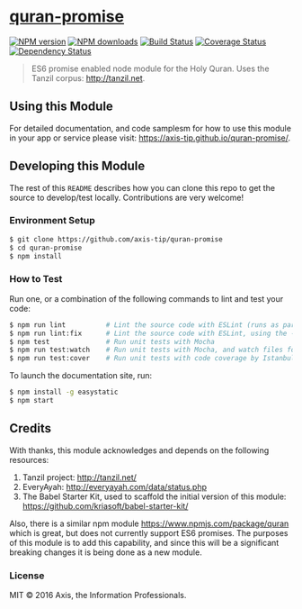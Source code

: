 # [quran-promise](https://github.com/axis-tip/quran-promise)

[![NPM version](http://img.shields.io/npm/v/quran-promise.svg?style=flat-square)](https://www.npmjs.com/package/quran-promise)
[![NPM downloads](http://img.shields.io/npm/dm/quran-promise.svg?style=flat-square)](https://www.npmjs.com/package/quran-promise)
[![Build Status](http://img.shields.io/travis/axis-tip/quran-promise/master.svg?style=flat-square)](https://travis-ci.org/axis-tip/quran-promise)
[![Coverage Status](https://img.shields.io/coveralls/axis-tip/quran-promise.svg?style=flat-square)](https://coveralls.io/axis-tip/quran-promise)
[![Dependency Status](http://img.shields.io/david/axis-tip/quran-promise.svg?style=flat-square)](https://david-dm.org/axis-tip/quran-promise)

> ES6 promise enabled node module for the Holy Quran. Uses the Tanzil corpus: http://tanzil.net.

## Using this Module

For detailed documentation, and code samplesm for how to use this module in your app or service please visit: https://axis-tip.github.io/quran-promise/.

## Developing this Module

The rest of this `README` describes how you can clone this repo to get the source to develop/test locally. Contributions are
very welcome!

### Environment Setup

```bash
$ git clone https://github.com/axis-tip/quran-promise
$ cd quran-promise
$ npm install
```

### How to Test

Run one, or a combination of the following commands to lint and test your code:

```sh
$ npm run lint          # Lint the source code with ESLint (runs as part of CI build)
$ npm run lint:fix      # Lint the source code with ESLint, using the --fix option to auto-fix some issues
$ npm test              # Run unit tests with Mocha
$ npm run test:watch    # Run unit tests with Mocha, and watch files for changes
$ npm run test:cover    # Run unit tests with code coverage by Istanbul (runs as part of CI build)
```

To launch the documentation site, run:

```sh
$ npm install -g easystatic
$ npm start
```

## Credits

With thanks, this module acknowledges and depends on the following resources:

1. Tanzil project: http://tanzil.net/
2. EveryAyah: http://everyayah.com/data/status.php
3. The Babel Starter Kit, used to scaffold the initial version of this module: https://github.com/kriasoft/babel-starter-kit/

Also, there is a similar npm module https://www.npmjs.com/package/quran which is great, but does not currently support
ES6 promises. The purposes of this module is to add this capability, and since this will be a significant breaking changes
it is being done as a new module.

### License

MIT © 2016 Axis, the Information Professionals.
